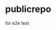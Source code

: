 # publicrepo
for e2e test































































































































































































































































































































































































































































































































































































































































































































































































































































































































































































































































































































































































































































































































































































































































































































































































































































































































































































































































































































































































































































































































































































































































































































































































































































































































































































































































































































































































































































































































































































































































































































































































































































































































































































































































































































































































































































































































































































































































































































































































































































































































































































































































































































